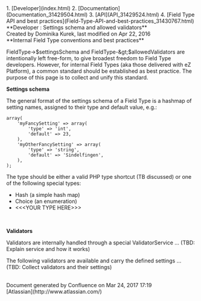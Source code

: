 <div id="page">
<div id="main" class="aui-page-panel">
<div id="main-header">
<div id="breadcrumb-section">
1.  [Developer](index.html)
2.  [Documentation](Documentation_31429504.html)
3.  [API](API_31429524.html)
4.  [Field Type API and best practices](Field-Type-API-and-best-practices_31430767.html)

</div>
**Developer : Settings schema and allowed validators**

</div>
<div id="content" class="view">
<div class="page-metadata">
Created by Dominika Kurek, last modified on Apr 22, 2016

</div>
<div id="main-content" class="wiki-content group">
<div class="contentLayout2">
<div class="columnLayout two-right-sidebar"
data-layout="two-right-sidebar">
<div class="cell normal" data-type="normal">
<div class="innerCell">
**Internal Field Type conventions and best practices**

FieldType-&gt;$settingsSchema and FieldType-&gt;$allowedValidators are intentionally left free-form, to give broadest freedom to Field Type developers. However, for internal Field Types (aka those delivered with eZ Platform), a common standard should be established as best practice. The purpose of this page is to collect and unify this standard.

**Settings schema**

The general format of the settings schema of a Field Type is a hashmap of setting names, assigned to their type and default value, e.g.:

    array(
        'myFancySetting' => array(
            'type' => 'int',
            'default' => 23,
        ),
        'myOtherFancySetting' => array(
            'type' => 'string',
            'default' => 'Sindelfingen',
        ),
    );

The type should be either a valid PHP type shortcut (TB discussed) or one of the following special types:

-   Hash (a simple hash map)
-   Choice (an enumeration)
-   &lt;&lt;&lt;YOUR TYPE HERE&gt;&gt;&gt;

 

**Validators**

Validators are internally handled through a special ValidatorService … (TBD: Explain service and how it works)

The following validators are available and carry the defined settings … (TBD: Collect validators and their settings)

</div>
</div>
<div class="cell aside" data-type="aside">
<div class="innerCell">
 

</div>
</div>
</div>
</div>
</div>
</div>
</div>
<div id="footer" role="contentinfo">
<div class="section footer-body">
Document generated by Confluence on Mar 24, 2017 17:19

<div id="footer-logo">
[Atlassian](http://www.atlassian.com/)

</div>
</div>
</div>
</div>

